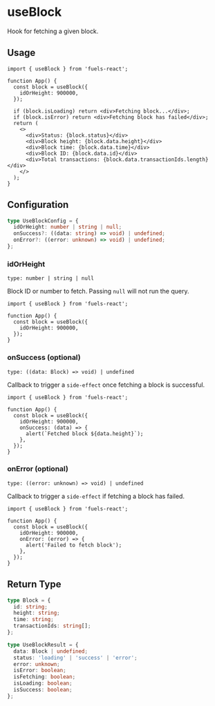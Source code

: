 # useBlock

Hook for fetching a given block.

## Usage

```tsx
import { useBlock } from 'fuels-react';

function App() {
  const block = useBlock({
    idOrHeight: 900000,
  });

  if (block.isLoading) return <div>Fetching block...</div>;
  if (block.isError) return <div>Fetching block has failed</div>;
  return (
    <>
      <div>Status: {block.status}</div>
      <div>Block height: {block.data.height}</div>
      <div>Block time: {block.data.time}</div>
      <div>Block ID: {block.data.id}</div>
      <div>Total transactions: {block.data.transactionIds.length}</div>
    </>
  );
}
```

## Configuration

```ts
type UseBlockConfig = {
  idOrHeight: number | string | null;
  onSuccess?: ((data: string) => void) | undefined;
  onError?: ((error: unknown) => void) | undefined;
};
```

### idOrHeight

`type: number | string | null`

Block ID or number to fetch. Passing `null` will not run the query.

```tsx {5}
import { useBlock } from 'fuels-react';

function App() {
  const block = useBlock({
    idOrHeight: 900000,
  });
}
```

### onSuccess (optional)

`type: ((data: Block) => void) | undefined`

Callback to trigger a `side-effect` once fetching a block is successful.

```tsx {6-8}
import { useBlock } from 'fuels-react';

function App() {
  const block = useBlock({
    idOrHeight: 900000,
    onSuccess: (data) => {
      alert(`Fetched block ${data.height}`);
    },
  });
}
```

### onError (optional)

`type: ((error: unknown) => void) | undefined`

Callback to trigger a `side-effect` if fetching a block has failed.

```tsx {6-8}
import { useBlock } from 'fuels-react';

function App() {
  const block = useBlock({
    idOrHeight: 900000,
    onError: (error) => {
      alert('Failed to fetch block');
    },
  });
}
```

## Return Type

```ts
type Block = {
  id: string;
  height: string;
  time: string;
  transactionIds: string[];
};

type UseBlockResult = {
  data: Block | undefined;
  status: 'loading' | 'success' | 'error';
  error: unknown;
  isError: boolean;
  isFetching: boolean;
  isLoading: boolean;
  isSuccess: boolean;
};
```
